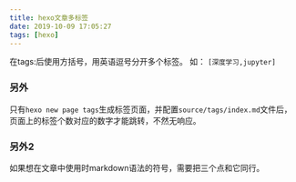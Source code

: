 ```yaml
---
title: hexo文章多标签
date: 2019-10-09 17:05:27
tags: [hexo]
---
```

在tags:后使用方括号，用英语逗号分开多个标签。
如：
```[深度学习,jupyter]```
### 另外
只有```hexo new page tags```生成标签页面，并配置```source/tags/index.md```文件后，页面上的标签个数对应的数字才能跳转，不然无响应。
### 另外2
如果想在文章中使用时markdown语法的符号，需要把三个点和它同行。